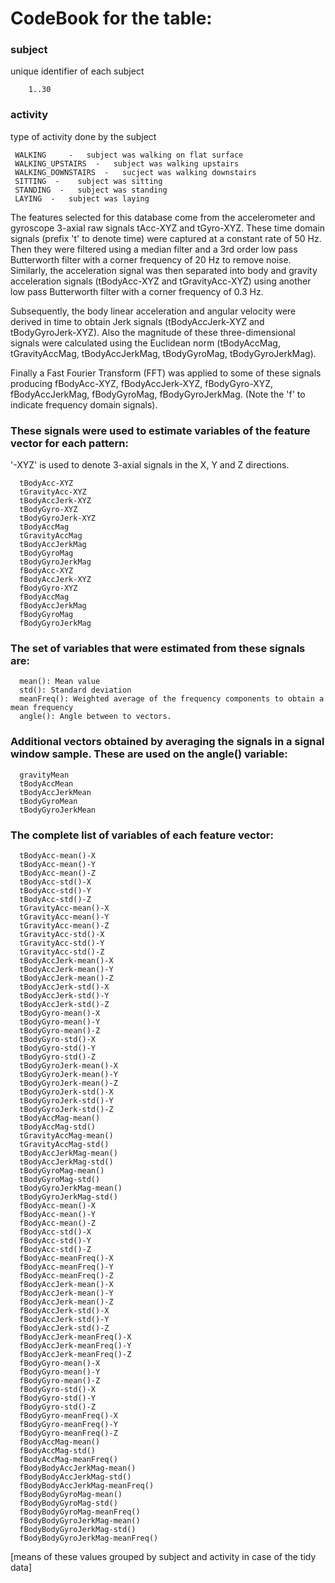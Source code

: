 CodeBook for the table:  
======================  
  
### subject  
  unique identifier of each subject  
    
        1..30  
        
### activity  
  type of activity done by the subject  
    
     WALKING     -   subject was walking on flat surface    
     WALKING_UPSTAIRS  -   subject was walking upstairs   
     WALKING_DOWNSTAIRS  -   sucject was walking downstairs  
     SITTING  -    subject was sitting  
     STANDING  -   subject was standing  
     LAYING  -   subject was laying
  
  
The features selected for this database come from the accelerometer and gyroscope 3-axial raw signals tAcc-XYZ and tGyro-XYZ. These time domain signals (prefix 't' to denote time) were captured at a constant rate of 50 Hz. Then they were filtered using a median filter and a 3rd order low pass Butterworth filter with a corner frequency of 20 Hz to remove noise. Similarly, the acceleration signal was then separated into body and gravity acceleration signals (tBodyAcc-XYZ and tGravityAcc-XYZ) using another low pass Butterworth filter with a corner frequency of 0.3 Hz.  

Subsequently, the body linear acceleration and angular velocity were derived in time to obtain Jerk signals (tBodyAccJerk-XYZ and tBodyGyroJerk-XYZ). Also the magnitude of these three-dimensional signals were calculated using the Euclidean norm (tBodyAccMag, tGravityAccMag, tBodyAccJerkMag, tBodyGyroMag, tBodyGyroJerkMag).  

Finally a Fast Fourier Transform (FFT) was applied to some of these signals producing fBodyAcc-XYZ, fBodyAccJerk-XYZ, fBodyGyro-XYZ, fBodyAccJerkMag, fBodyGyroMag, fBodyGyroJerkMag. (Note the 'f' to indicate frequency domain signals).  

### These signals were used to estimate variables of the feature vector for each pattern:  
'-XYZ' is used to denote 3-axial signals in the X, Y and Z directions. 
      
      tBodyAcc-XYZ  
      tGravityAcc-XYZ  
      tBodyAccJerk-XYZ  
      tBodyGyro-XYZ  
      tBodyGyroJerk-XYZ  
      tBodyAccMag  
      tGravityAccMag  
      tBodyAccJerkMag  
      tBodyGyroMag  
      tBodyGyroJerkMag  
      fBodyAcc-XYZ  
      fBodyAccJerk-XYZ  
      fBodyGyro-XYZ  
      fBodyAccMag  
      fBodyAccJerkMag  
      fBodyGyroMag  
      fBodyGyroJerkMag  
      
### The set of variables that were estimated from these signals are:   
  
      mean(): Mean value  
      std(): Standard deviation  
      meanFreq(): Weighted average of the frequency components to obtain a mean frequency  
      angle(): Angle between to vectors.

### Additional vectors obtained by averaging the signals in a signal window sample. These are used on the angle() variable:  
  
      gravityMean  
      tBodyAccMean  
      tBodyAccJerkMean  
      tBodyGyroMean  
      tBodyGyroJerkMean  
  
### The complete list of variables of each feature vector:  
  
      tBodyAcc-mean()-X  
      tBodyAcc-mean()-Y  
      tBodyAcc-mean()-Z  
      tBodyAcc-std()-X  
      tBodyAcc-std()-Y  
      tBodyAcc-std()-Z  
      tGravityAcc-mean()-X  
      tGravityAcc-mean()-Y  
      tGravityAcc-mean()-Z  
      tGravityAcc-std()-X  
      tGravityAcc-std()-Y  
      tGravityAcc-std()-Z  
      tBodyAccJerk-mean()-X  
      tBodyAccJerk-mean()-Y  
      tBodyAccJerk-mean()-Z  
      tBodyAccJerk-std()-X  
      tBodyAccJerk-std()-Y  
      tBodyAccJerk-std()-Z  
      tBodyGyro-mean()-X  
      tBodyGyro-mean()-Y  
      tBodyGyro-mean()-Z  
      tBodyGyro-std()-X  
      tBodyGyro-std()-Y  
      tBodyGyro-std()-Z  
      tBodyGyroJerk-mean()-X    
      tBodyGyroJerk-mean()-Y  
      tBodyGyroJerk-mean()-Z  
      tBodyGyroJerk-std()-X  
      tBodyGyroJerk-std()-Y  
      tBodyGyroJerk-std()-Z  
      tBodyAccMag-mean()  
      tBodyAccMag-std()  
      tGravityAccMag-mean()  
      tGravityAccMag-std()  
      tBodyAccJerkMag-mean()  
      tBodyAccJerkMag-std()  
      tBodyGyroMag-mean()  
      tBodyGyroMag-std()  
      tBodyGyroJerkMag-mean()  
      tBodyGyroJerkMag-std()  
      fBodyAcc-mean()-X  
      fBodyAcc-mean()-Y  
      fBodyAcc-mean()-Z  
      fBodyAcc-std()-X  
      fBodyAcc-std()-Y  
      fBodyAcc-std()-Z  
      fBodyAcc-meanFreq()-X  
      fBodyAcc-meanFreq()-Y  
      fBodyAcc-meanFreq()-Z  
      fBodyAccJerk-mean()-X  
      fBodyAccJerk-mean()-Y  
      fBodyAccJerk-mean()-Z  
      fBodyAccJerk-std()-X  
      fBodyAccJerk-std()-Y  
      fBodyAccJerk-std()-Z  
      fBodyAccJerk-meanFreq()-X  
      fBodyAccJerk-meanFreq()-Y  
      fBodyAccJerk-meanFreq()-Z  
      fBodyGyro-mean()-X  
      fBodyGyro-mean()-Y  
      fBodyGyro-mean()-Z  
      fBodyGyro-std()-X  
      fBodyGyro-std()-Y  
      fBodyGyro-std()-Z  
      fBodyGyro-meanFreq()-X  
      fBodyGyro-meanFreq()-Y  
      fBodyGyro-meanFreq()-Z  
      fBodyAccMag-mean()  
      fBodyAccMag-std()  
      fBodyAccMag-meanFreq()  
      fBodyBodyAccJerkMag-mean()  
      fBodyBodyAccJerkMag-std()  
      fBodyBodyAccJerkMag-meanFreq()  
      fBodyBodyGyroMag-mean()  
      fBodyBodyGyroMag-std()  
      fBodyBodyGyroMag-meanFreq()  
      fBodyBodyGyroJerkMag-mean()  
      fBodyBodyGyroJerkMag-std()  
      fBodyBodyGyroJerkMag-meanFreq() 
  
[means of these values grouped by subject and activity in case of the tidy data]
